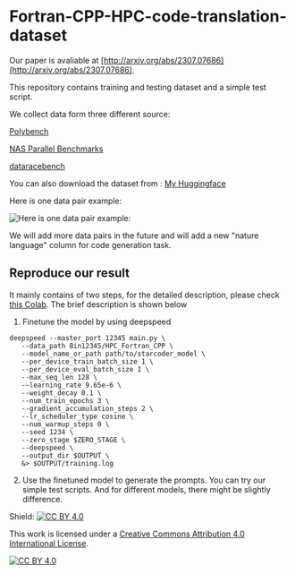 # Fortran-CPP-HPC-code-translation-dataset

Our paper is avaliable at [http://arxiv.org/abs/2307.07686](http://arxiv.org/abs/2307.07686).

This repository contains training and testing dataset and a simple test script.

We collect data form three different source: 

[Polybench](https://web.cse.ohio-state.edu/~pouchet.2/software/polybench/)

[NAS Parallel Benchmarks](https://www.nas.nasa.gov/software/npb.html)

[dataracebench](https://github.com/LLNL/dataracebench)

You can also download the dataset from : [My Huggingface](https://huggingface.co/datasets/Bin12345/HPC_Fortran_CPP)

Here is one data pair example:

![Here is one data pair example:](https://github.com/bin123apple/OpenMP-Fortran-CPP-Translation/blob/main/Figures/Data%20Pair%20Example.png)

We will add more data pairs in the future and will add a new "nature language" column for code generation task.

## Reproduce our result

It mainly contains of two steps, for the detailed description, please check [this Colab](https://drive.google.com/file/d/1QqkGskaPPUKvjzwn_dmaV9z3yB9z2Vyu/view?usp=sharing). The brief description is shown below

1. Finetune the model by using deepspeed
```
deepspeed --master_port 12345 main.py \
   --data_path Bin12345/HPC_Fortran_CPP \
   --model_name_or_path path/to/starcoder_model \
   --per_device_train_batch_size 1 \
   --per_device_eval_batch_size 1 \
   --max_seq_len 128 \
   --learning_rate 9.65e-6 \
   --weight_decay 0.1 \
   --num_train_epochs 3 \
   --gradient_accumulation_steps 2 \
   --lr_scheduler_type cosine \
   --num_warmup_steps 0 \
   --seed 1234 \
   --zero_stage $ZERO_STAGE \
   --deepspeed \
   --output_dir $OUTPUT \
   &> $OUTPUT/training.log
```

2. Use the finetuned model to generate the prompts. You can try our simple test scripts. And for different models, there might be slightly difference.

Shield: [![CC BY 4.0][cc-by-shield]][cc-by]

This work is licensed under a
[Creative Commons Attribution 4.0 International License][cc-by].

[![CC BY 4.0][cc-by-image]][cc-by]

[cc-by]: http://creativecommons.org/licenses/by/4.0/
[cc-by-image]: https://i.creativecommons.org/l/by/4.0/88x31.png
[cc-by-shield]: https://img.shields.io/badge/License-CC%20BY%204.0-lightgrey.svg

